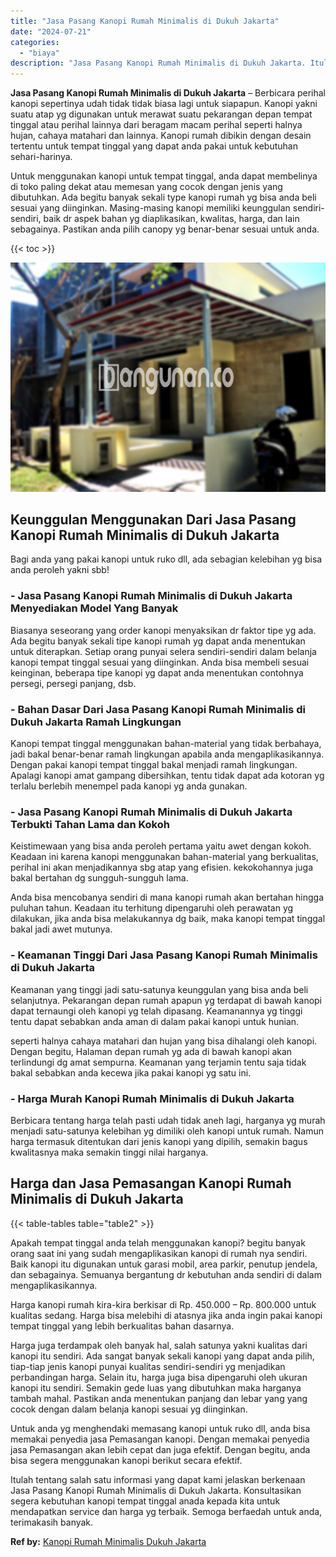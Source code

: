 ```yaml
---
title: "Jasa Pasang Kanopi Rumah Minimalis di Dukuh Jakarta"
date: "2024-07-21"
categories: 
  - "biaya"
description: "Jasa Pasang Kanopi Rumah Minimalis di Dukuh Jakarta. Itulah tentang salah satu informasi yang dapat kami jelaskan berkenaan Jasa Pasang Kanopi Rumah Minimali..."
---
```


**Jasa Pasang Kanopi Rumah Minimalis di Dukuh Jakarta** – Berbicara perihal kanopi sepertinya udah tidak tidak biasa lagi untuk siapapun. Kanopi yakni suatu atap yg digunakan untuk merawat suatu pekarangan depan tempat tinggal atau perihal lainnya dari beragam macam perihal seperti halnya hujan, cahaya matahari dan lainnya. Kanopi rumah dibikin dengan desain tertentu untuk tempat tinggal yang dapat anda pakai untuk kebutuhan sehari-harinya.

Untuk menggunakan kanopi untuk tempat tinggal, anda dapat membelinya di toko paling dekat atau memesan yang cocok dengan jenis yang dibutuhkan. Ada begitu banyak sekali type kanopi rumah yg bisa anda beli sesuai yang diinginkan. Masing-masing kanopi memiliki keunggulan sendiri-sendiri, baik dr aspek bahan yg diaplikasikan, kwalitas, harga, dan lain sebagainya. Pastikan anda pilih canopy yg benar-benar sesuai untuk anda.

{{< toc >}}

![Jasa Pasang Kanopi Rumah Minimalis di Dukuh Jakarta](/images/harga-kanopi-minimalis-11.png)

## Keunggulan Menggunakan Dari Jasa Pasang Kanopi Rumah Minimalis di Dukuh Jakarta

Bagi anda yang pakai kanopi untuk ruko dll, ada sebagian kelebihan yg bisa anda peroleh yakni sbb!

### \- Jasa Pasang Kanopi Rumah Minimalis di Dukuh Jakarta Menyediakan Model Yang Banyak

Biasanya seseorang yang order kanopi menyaksikan dr faktor tipe yg ada. Ada begitu banyak sekali tipe kanopi rumah yg dapat anda menentukan untuk diterapkan. Setiap orang punyai selera sendiri-sendiri dalam belanja kanopi tempat tinggal sesuai yang diinginkan. Anda bisa membeli sesuai keinginan, beberapa tipe kanopi yg dapat anda menentukan contohnya persegi, persegi panjang, dsb.

### \- Bahan Dasar Dari Jasa Pasang Kanopi Rumah Minimalis di Dukuh Jakarta Ramah Lingkungan

Kanopi tempat tinggal menggunakan bahan-material yang tidak berbahaya, jadi bakal benar-benar ramah lingkungan apabila anda mengaplikasikannya. Dengan pakai kanopi tempat tinggal bakal menjadi ramah lingkungan. Apalagi kanopi amat gampang dibersihkan, tentu tidak dapat ada kotoran yg terlalu berlebih menempel pada kanopi yg anda gunakan.

### \- Jasa Pasang Kanopi Rumah Minimalis di Dukuh Jakarta Terbukti Tahan Lama dan Kokoh

Keistimewaan yang bisa anda peroleh pertama yaitu awet dengan kokoh. Keadaan ini karena kanopi menggunakan bahan-material yang berkualitas, perihal ini akan menjadikannya sbg atap yang efisien. kekokohannya juga bakal bertahan dg sungguh-sungguh lama.

Anda bisa mencobanya sendiri di mana kanopi rumah akan bertahan hingga puluhan tahun. Keadaan itu terhitung dipengaruhi oleh perawatan yg dilakukan, jika anda bisa melakukannya dg baik, maka kanopi tempat tinggal bakal jadi awet mutunya.

### \- Keamanan Tinggi Dari Jasa Pasang Kanopi Rumah Minimalis di Dukuh Jakarta

Keamanan yang tinggi jadi satu-satunya keunggulan yang bisa anda beli selanjutnya. Pekarangan depan rumah apapun yg terdapat di bawah kanopi dapat ternaungi oleh kanopi yg telah dipasang. Keamanannya yg tinggi tentu dapat sebabkan anda aman di dalam pakai kanopi untuk hunian.

seperti halnya cahaya matahari dan hujan yang bisa dihalangi oleh kanopi. Dengan begitu, Halaman depan rumah yg ada di bawah kanopi akan terlindungi dg amat sempurna. Keamanan yang terjamin tentu saja tidak bakal sebabkan anda kecewa jika pakai kanopi yg satu ini.

### \- Harga Murah Kanopi Rumah Minimalis di Dukuh Jakarta

Berbicara tentang harga telah pasti udah tidak aneh lagi, harganya yg murah menjadi satu-satunya kelebihan yg dimiliki oleh kanopi untuk rumah. Namun harga termasuk ditentukan dari jenis kanopi yang dipilih, semakin bagus kwalitasnya maka semakin tinggi nilai harganya.

## Harga dan Jasa Pemasangan Kanopi Rumah Minimalis di Dukuh Jakarta

{{< table-tables table="table2" >}}

Apakah tempat tinggal anda telah menggunakan kanopi? begitu banyak orang saat ini yang sudah mengaplikasikan kanopi di rumah nya sendiri. Baik kanopi itu digunakan untuk garasi mobil, area parkir, penutup jendela, dan sebagainya. Semuanya bergantung dr kebutuhan anda sendiri di dalam mengaplikasikannya.

Harga kanopi rumah kira-kira berkisar di Rp. 450.000 – Rp. 800.000 untuk kualitas sedang. Harga bisa melebihi di atasnya jika anda ingin pakai kanopi tempat tinggal yang lebih berkualitas bahan dasarnya.

Harga juga terdampak oleh banyak hal, salah satunya yakni kualitas dari kanopi itu sendiri. Ada sangat banyak sekali kanopi yang dapat anda pilih, tiap-tiap jenis kanopi punyai kualitas sendiri-sendiri yg menjadikan perbandingan harga. Selain itu, harga juga bisa dipengaruhi oleh ukuran kanopi itu sendiri. Semakin gede luas yang dibutuhkan maka harganya tambah mahal. Pastikan anda menentukan panjang dan lebar yang yang cocok dengan dalam belanja kanopi sesuai yg diinginkan.

Untuk anda yg menghendaki memasang kanopi untuk ruko dll, anda bisa memakai penyedia jasa Pemasangan kanopi. Dengan memakai penyedia jasa Pemasangan akan lebih cepat dan juga efektif. Dengan begitu, anda bisa segera menggunakan kanopi berikut secara efektif.

Itulah tentang salah satu informasi yang dapat kami jelaskan berkenaan Jasa Pasang Kanopi Rumah Minimalis di Dukuh Jakarta. Konsultasikan segera kebutuhan kanopi tempat tinggal anada kepada kita untuk mendapatkan service dan harga yg terbaik. Semoga berfaedah untuk anda, terimakasih banyak.

**Ref by:**  [Kanopi Rumah Minimalis Dukuh Jakarta](https://id.wikipedia.org/wiki/Kanopi)
